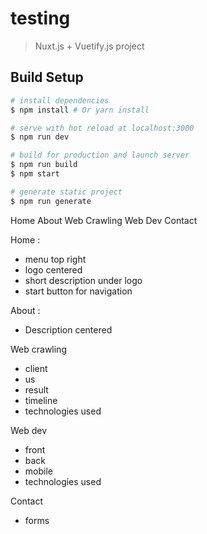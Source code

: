 # testing

> Nuxt.js + Vuetify.js project

## Build Setup

``` bash
# install dependencies
$ npm install # Or yarn install

# serve with hot reload at localhost:3000
$ npm run dev

# build for production and launch server
$ npm run build
$ npm start

# generate static project
$ npm run generate
```

Home About Web Crawling Web Dev Contact

Home : 
 - menu top right
 - logo centered
 - short description under logo
 - start button for navigation

About :
 - Description centered

Web crawling
 - client 
 - us
 - result
 - timeline
 - technologies used

Web dev
 - front 
 - back
 - mobile
 - technologies used

Contact 
 - forms
